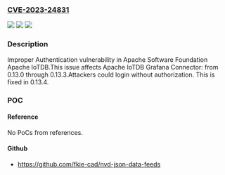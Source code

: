 ### [CVE-2023-24831](https://cve.mitre.org/cgi-bin/cvename.cgi?name=CVE-2023-24831)
![](https://img.shields.io/static/v1?label=Product&message=Apache%20IoTDB&color=blue)
![](https://img.shields.io/static/v1?label=Version&message=0.13.0%3C%3D%200.13.3%20&color=brighgreen)
![](https://img.shields.io/static/v1?label=Vulnerability&message=CWE-287%20Improper%20Authentication&color=brighgreen)

### Description

Improper Authentication vulnerability in Apache Software Foundation Apache IoTDB.This issue affects Apache IoTDB Grafana Connector: from 0.13.0 through 0.13.3.Attackers could login without authorization. This is fixed in 0.13.4.

### POC

#### Reference
No PoCs from references.

#### Github
- https://github.com/fkie-cad/nvd-json-data-feeds

